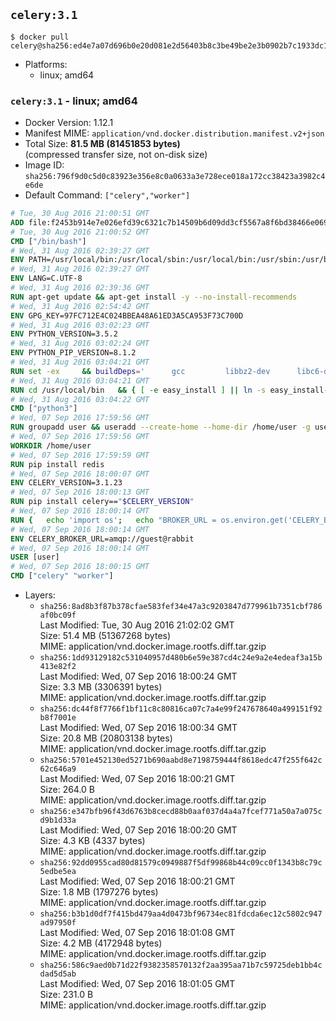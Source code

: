 ## `celery:3.1`

```console
$ docker pull celery@sha256:ed4e7a07d696b0e20d081e2d56403b8c3be49be2e3b0902b7c1933dc16faebab
```

-	Platforms:
	-	linux; amd64

### `celery:3.1` - linux; amd64

-	Docker Version: 1.12.1
-	Manifest MIME: `application/vnd.docker.distribution.manifest.v2+json`
-	Total Size: **81.5 MB (81451853 bytes)**  
	(compressed transfer size, not on-disk size)
-	Image ID: `sha256:796f9d0c5d0c83923e356e8c0a0633a3e728ece018a172cc38423a3982c4e6de`
-	Default Command: `["celery","worker"]`

```dockerfile
# Tue, 30 Aug 2016 21:00:51 GMT
ADD file:f2453b914e7e026efd39c6321c7b14509b6d09dd3cf5567a8f6bd38466e06954 in / 
# Tue, 30 Aug 2016 21:00:52 GMT
CMD ["/bin/bash"]
# Wed, 31 Aug 2016 02:39:27 GMT
ENV PATH=/usr/local/bin:/usr/local/sbin:/usr/local/bin:/usr/sbin:/usr/bin:/sbin:/bin
# Wed, 31 Aug 2016 02:39:27 GMT
ENV LANG=C.UTF-8
# Wed, 31 Aug 2016 02:39:36 GMT
RUN apt-get update && apt-get install -y --no-install-recommends 		ca-certificates 		libsqlite3-0 		libssl1.0.0 	&& rm -rf /var/lib/apt/lists/*
# Wed, 31 Aug 2016 02:54:42 GMT
ENV GPG_KEY=97FC712E4C024BBEA48A61ED3A5CA953F73C700D
# Wed, 31 Aug 2016 03:02:23 GMT
ENV PYTHON_VERSION=3.5.2
# Wed, 31 Aug 2016 03:02:24 GMT
ENV PYTHON_PIP_VERSION=8.1.2
# Wed, 31 Aug 2016 03:04:21 GMT
RUN set -ex 	&& buildDeps=' 		gcc 		libbz2-dev 		libc6-dev 		liblzma-dev 		libncurses-dev 		libreadline-dev 		libsqlite3-dev 		libssl-dev 		make 		tcl-dev 		tk-dev 		wget 		xz-utils 		zlib1g-dev 	' 	&& apt-get update && apt-get install -y $buildDeps --no-install-recommends && rm -rf /var/lib/apt/lists/* 		&& wget -O python.tar.xz "https://www.python.org/ftp/python/${PYTHON_VERSION%%[a-z]*}/Python-$PYTHON_VERSION.tar.xz" 	&& wget -O python.tar.xz.asc "https://www.python.org/ftp/python/${PYTHON_VERSION%%[a-z]*}/Python-$PYTHON_VERSION.tar.xz.asc" 	&& export GNUPGHOME="$(mktemp -d)" 	&& gpg --keyserver ha.pool.sks-keyservers.net --recv-keys "$GPG_KEY" 	&& gpg --batch --verify python.tar.xz.asc python.tar.xz 	&& rm -r "$GNUPGHOME" python.tar.xz.asc 	&& mkdir -p /usr/src/python 	&& tar -xJC /usr/src/python --strip-components=1 -f python.tar.xz 	&& rm python.tar.xz 		&& cd /usr/src/python 	&& ./configure 		--enable-loadable-sqlite-extensions 		--enable-shared 	&& make -j$(nproc) 	&& make install 	&& ldconfig 		&& if [ ! -e /usr/local/bin/pip3 ]; then : 		&& wget -O /tmp/get-pip.py 'https://bootstrap.pypa.io/get-pip.py' 		&& python3 /tmp/get-pip.py "pip==$PYTHON_PIP_VERSION" 		&& rm /tmp/get-pip.py 	; fi 	&& pip3 install --no-cache-dir --upgrade --force-reinstall "pip==$PYTHON_PIP_VERSION" 	&& [ "$(pip list |tac|tac| awk -F '[ ()]+' '$1 == "pip" { print $2; exit }')" = "$PYTHON_PIP_VERSION" ] 		&& find /usr/local -depth 		\( 			\( -type d -a -name test -o -name tests \) 			-o 			\( -type f -a -name '*.pyc' -o -name '*.pyo' \) 		\) -exec rm -rf '{}' + 	&& apt-get purge -y --auto-remove $buildDeps 	&& rm -rf /usr/src/python ~/.cache
# Wed, 31 Aug 2016 03:04:21 GMT
RUN cd /usr/local/bin 	&& { [ -e easy_install ] || ln -s easy_install-* easy_install; } 	&& ln -s idle3 idle 	&& ln -s pydoc3 pydoc 	&& ln -s python3 python 	&& ln -s python3-config python-config
# Wed, 31 Aug 2016 03:04:22 GMT
CMD ["python3"]
# Wed, 07 Sep 2016 17:59:56 GMT
RUN groupadd user && useradd --create-home --home-dir /home/user -g user user
# Wed, 07 Sep 2016 17:59:56 GMT
WORKDIR /home/user
# Wed, 07 Sep 2016 17:59:59 GMT
RUN pip install redis
# Wed, 07 Sep 2016 18:00:07 GMT
ENV CELERY_VERSION=3.1.23
# Wed, 07 Sep 2016 18:00:13 GMT
RUN pip install celery=="$CELERY_VERSION"
# Wed, 07 Sep 2016 18:00:14 GMT
RUN { 	echo 'import os'; 	echo "BROKER_URL = os.environ.get('CELERY_BROKER_URL', 'amqp://')"; } > celeryconfig.py
# Wed, 07 Sep 2016 18:00:14 GMT
ENV CELERY_BROKER_URL=amqp://guest@rabbit
# Wed, 07 Sep 2016 18:00:14 GMT
USER [user]
# Wed, 07 Sep 2016 18:00:15 GMT
CMD ["celery" "worker"]
```

-	Layers:
	-	`sha256:8ad8b3f87b378cfae583fef34e47a3c9203847d779961b7351cbf786af0bc09f`  
		Last Modified: Tue, 30 Aug 2016 21:02:02 GMT  
		Size: 51.4 MB (51367268 bytes)  
		MIME: application/vnd.docker.image.rootfs.diff.tar.gzip
	-	`sha256:1dd93129182c531040957d480b6e59e387cd4c24e9a2e4edeaf3a15b413e82f2`  
		Last Modified: Wed, 07 Sep 2016 18:00:24 GMT  
		Size: 3.3 MB (3306391 bytes)  
		MIME: application/vnd.docker.image.rootfs.diff.tar.gzip
	-	`sha256:dc44f8f7766f1bf11c8c80816ca07c7a4e99f247678640a499151f92b8f7001e`  
		Last Modified: Wed, 07 Sep 2016 18:00:34 GMT  
		Size: 20.8 MB (20803138 bytes)  
		MIME: application/vnd.docker.image.rootfs.diff.tar.gzip
	-	`sha256:5701e452130ed5271b690aabd8e7198759444f8618edc47f255f642c62c646a9`  
		Last Modified: Wed, 07 Sep 2016 18:00:21 GMT  
		Size: 264.0 B  
		MIME: application/vnd.docker.image.rootfs.diff.tar.gzip
	-	`sha256:e347bfb96f43d6763b8cecd88b0aaf037d4a4a7fcef771a50a7a075cd9b1d33a`  
		Last Modified: Wed, 07 Sep 2016 18:00:20 GMT  
		Size: 4.3 KB (4337 bytes)  
		MIME: application/vnd.docker.image.rootfs.diff.tar.gzip
	-	`sha256:92dd0955cad80d81579c0949887f5df99868b44c09cc0f1343b8c79c5edbe5ea`  
		Last Modified: Wed, 07 Sep 2016 18:00:21 GMT  
		Size: 1.8 MB (1797276 bytes)  
		MIME: application/vnd.docker.image.rootfs.diff.tar.gzip
	-	`sha256:b3b1d0df7f415bd479aa4d0473bf96734ec81fdcda6ec12c5802c947ad97950f`  
		Last Modified: Wed, 07 Sep 2016 18:01:08 GMT  
		Size: 4.2 MB (4172948 bytes)  
		MIME: application/vnd.docker.image.rootfs.diff.tar.gzip
	-	`sha256:586c9aed0b71d22f9382358570132f2aa395aa71b7c59725deb1bb4cdad5d5ab`  
		Last Modified: Wed, 07 Sep 2016 18:01:05 GMT  
		Size: 231.0 B  
		MIME: application/vnd.docker.image.rootfs.diff.tar.gzip
